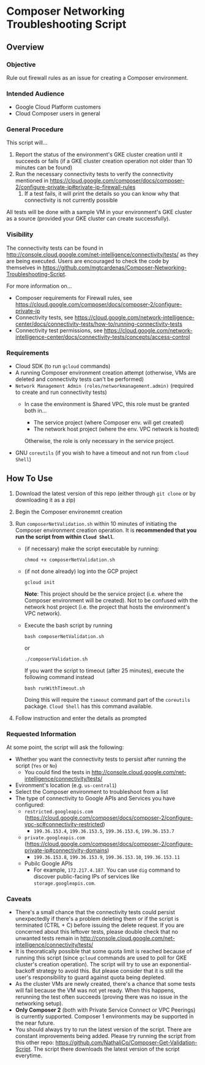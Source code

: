 # Composer Networking Troubleshooting Script

## Overview

### Objective
Rule out firewall rules as an issue for creating a Composer environment.

### Intended Audience
 - Google Cloud Platform customers
 - Cloud Composer users in general

### General Procedure
This script will...
 
 1.  Report the status of the environment's GKE cluster creation until it succeeds or fails (if a GKE cluster creation operation not older than 10 minutes can be found)
 2.  Run the necessary connectivity tests to verify the connectivity mentioned in https://cloud.google.com/composer/docs/composer-2/configure-private-ip#private-ip-firewall-rules
     1.  If a test fails, it will print the details so you can know why that connectivity is not currently possible

All tests will be done with a sample VM in your environment's GKE cluster as a source (provided your GKE cluster can create successfully).


### Visibility
The connectivity tests can be found in http://console.cloud.google.com/net-intelligence/connectivity/tests/ as they are being executed.
Users are encouraged to check the code by themselves in https://github.com/mgtcardenas/Composer-Networking-Troubleshooting-Script.

For more information on...
 - Composer requirements for Firewall rules, see https://cloud.google.com/composer/docs/composer-2/configure-private-ip
 - Connectivity tests, see https://cloud.google.com/network-intelligence-center/docs/connectivity-tests/how-to/running-connectivity-tests
 - Connectivity test permissions, see https://cloud.google.com/network-intelligence-center/docs/connectivity-tests/concepts/access-control

### Requirements
- Cloud SDK (to run `gcloud` commands)
- A running Composer environment creation attempt (otherwise, VMs are deleted and connectivity tests can't be performed)
- `Network Management Admin (roles/networkmanagement.admin)` (required to create and run connectivity tests)
  - In case the environment is Shared VPC, this role must be granted both in...
     - The service project (where Composer env. will get created)
     - The network host project (where the env. VPC network is hosted)
  
      Otherwise, the role is only necessary in the service project.
- GNU `coreutils` (if you wish to have a timeout and not run from `cloud Shell`)

## How To Use 
1. Download the latest version of this repo (either through `git clone` or by downloading it as a zip)
1. Begin the Composer environemnt creation
1. Run `composerNetValidation.sh` within 10 minutes of initiating the Composer environment creation operation. It is **recommended that you run the script from within `Cloud Shell`**.
   - (if necessary) make the script executable by running:
     ```
     chmod +x composerNetValidation.sh
     ```
   - (if not done already) log into the GCP project
      ```
      gcloud init
      ```
      
      **Note**: This project should be the service project (i.e. where the Composer environment will be created).
      Not to be confused with the network host project (i.e. the project that hosts the environment's VPC network).
   - Execute the bash script by running
      ```
      bash composerNetValidation.sh
      ```
      or
      ```
      ./composerValidation.sh
      ```
      If you want the script to timeout (after 25 minutes), execute the following command instead
      ```
      bash runWithTimeout.sh
      ```
      Doing this will require the `timeout` command part of the `coreutils` package.
  `Cloud Shell` has this command available.

1. Follow instruction and enter the details as prompted


### Requested Information
At some point, the script will ask the following:
 - Whether you want the connectivity tests to persist after running the script (`Yes` or `No`)
   - You could find the tests in http://console.cloud.google.com/net-intelligence/connectivity/tests/
 - Evironment's location (e.g. `us-central1`)
 - Select the Composer environment to troubleshoot from a list
 - The type of connectivity to Google APIs and Services you have configured:
   - `restricted.googleapis.com` (https://cloud.google.com/composer/docs/composer-2/configure-vpc-sc#connectivity-restricted) 
     - `199.36.153.4`, `199.36.153.5`, `199.36.153.6`, `199.36.153.7`
   - `private.googleapis.com` (https://cloud.google.com/composer/docs/composer-2/configure-private-ip#connectivity-domains)
     - `199.36.153.8`, `199.36.153.9`, `199.36.153.10`, `199.36.153.11`
   - Pubilc Google APIs
     - For example, `172.217.4.187`. You can use `dig` command to discover public-facing IPs of services like `storage.googleapis.com`.

### Caveats
 - There's a small chance that the connectivity tests could persist unexpectedly if there's a problem deleting them or if the script is terminated (CTRL + C) before issuing the delete request. If you are concerned about this leftover tests, please double check that no unwanted tests remain in http://console.cloud.google.com/net-intelligence/connectivity/tests/
 - It is theoratically possible that some quota limit is reached because of running this script (since `gcloud` commands are used to poll for GKE cluster's creation operation). The script will try to use an exponential-backoff strategy to avoid this. But please consider that it is still the user's responsibility to guard against quota being depleted.
 - As the cluster VMs are newly created, there's a chance that some tests will fail because the VM was not yet ready. When this happens, rerunning the test often succeeds (proving there was no issue in the networking setup).
 - **Only Composer 2** (both with Private Service Connect or VPC Peerings) is currently supported. Composer 1 environments may be supported in the near future.
 - You should always try to run the latest version of the script. There are constant improvements being added. Please try running the script from this other repo: https://github.com/NathaliCo/Composer-Get-Validation-Script. The script there downloads the latest version of the script everytime.